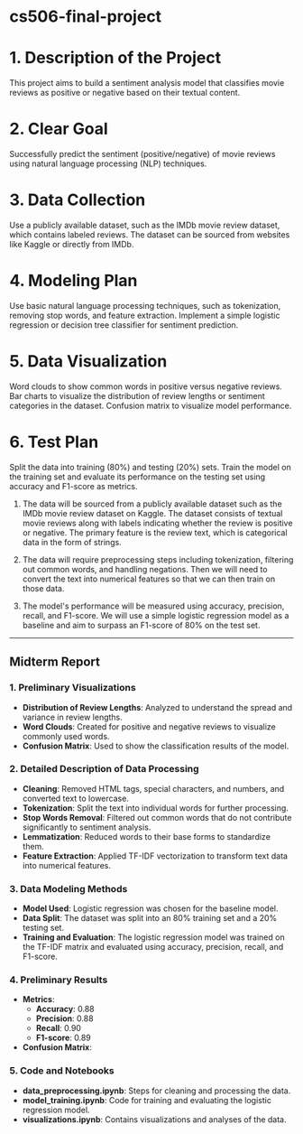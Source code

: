 # cs506-final-project

# 1. Description of the Project
This project aims to build a sentiment analysis model that classifies movie reviews as positive or negative based on their textual content.
# 2. Clear Goal
Successfully predict the sentiment (positive/negative) of movie reviews using natural language processing (NLP) techniques.
# 3. Data Collection
Use a publicly available dataset, such as the IMDb movie review dataset, which contains labeled reviews.
The dataset can be sourced from websites like Kaggle or directly from IMDb.
# 4. Modeling Plan
Use basic natural language processing techniques, such as tokenization, removing stop words, and feature extraction.
Implement a simple logistic regression or decision tree classifier for sentiment prediction.
# 5. Data Visualization
Word clouds to show common words in positive versus negative reviews.
Bar charts to visualize the distribution of review lengths or sentiment categories in the dataset.
Confusion matrix to visualize model performance.
# 6. Test Plan
Split the data into training (80%) and testing (20%) sets.
Train the model on the training set and evaluate its performance on the testing set using accuracy and F1-score as metrics.


1. The data will be sourced from a publicly available dataset such as the IMDb movie review dataset on Kaggle. The dataset consists of textual movie reviews along with labels indicating whether the review is positive or negative. The primary feature is the review text, which is categorical data in the form of strings.

2. The data will require preprocessing steps including tokenization, filtering out common words, and handling negations. Then we will need to convert the text into numerical features so that we can then train on those data.

3. The model's performance will be measured using accuracy, precision, recall, and F1-score. We will use a simple logistic regression model as a baseline and aim to surpass an F1-score of 80% on the test set.

---

## **Midterm Report**

### 1. Preliminary Visualizations
- **Distribution of Review Lengths**: Analyzed to understand the spread and variance in review lengths.
- **Word Clouds**: Created for positive and negative reviews to visualize commonly used words.
- **Confusion Matrix**: Used to show the classification results of the model.

### 2. Detailed Description of Data Processing
- **Cleaning**: Removed HTML tags, special characters, and numbers, and converted text to lowercase.
- **Tokenization**: Split the text into individual words for further processing.
- **Stop Words Removal**: Filtered out common words that do not contribute significantly to sentiment analysis.
- **Lemmatization**: Reduced words to their base forms to standardize them.
- **Feature Extraction**: Applied TF-IDF vectorization to transform text data into numerical features.

### 3. Data Modeling Methods
- **Model Used**: Logistic regression was chosen for the baseline model.
- **Data Split**: The dataset was split into an 80% training set and a 20% testing set.
- **Training and Evaluation**: The logistic regression model was trained on the TF-IDF matrix and evaluated using accuracy, precision, recall, and F1-score.

### 4. Preliminary Results
- **Metrics**:
  - **Accuracy**: 0.88
  - **Precision**: 0.88
  - **Recall**: 0.90
  - **F1-score**: 0.89
- **Confusion Matrix**:

### 5. Code and Notebooks
- **data_preprocessing.ipynb**: Steps for cleaning and processing the data.
- **model_training.ipynb**: Code for training and evaluating the logistic regression model.
- **visualizations.ipynb**: Contains visualizations and analyses of the data.

